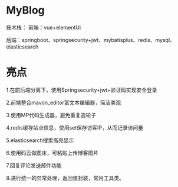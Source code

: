 # MyBlog
技术栈：
前端：vue+elementUi

后端：springboot、springsecurity+jwt、mybatisplus、redis、mysql、elasticsearch

# 亮点
1.在前后端分离下，使用Springsecurity+jwt+验证码实现安全登录

2.前端整合mavon_editor富文本编辑器，简洁美观

3.使用MP代码生成器，避免重复造轮子

4.redis缓存站点信息，使用set保存访客IP，从而记录访问量

5.elasticsearch搜索高亮显示

6.使用码云做图床，可粘贴上传博客图片

7.回复评论发送邮件功能

8.进行统一的异常处理，返回值封装，常用工具类。


